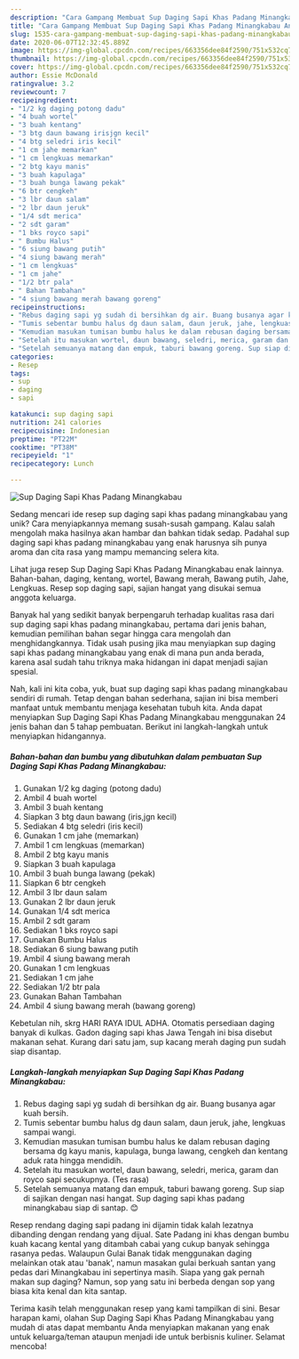 ```yaml
---
description: "Cara Gampang Membuat Sup Daging Sapi Khas Padang Minangkabau Anti Gagal"
title: "Cara Gampang Membuat Sup Daging Sapi Khas Padang Minangkabau Anti Gagal"
slug: 1535-cara-gampang-membuat-sup-daging-sapi-khas-padang-minangkabau-anti-gagal
date: 2020-06-07T12:32:45.889Z
image: https://img-global.cpcdn.com/recipes/663356dee84f2590/751x532cq70/sup-daging-sapi-khas-padang-minangkabau-foto-resep-utama.jpg
thumbnail: https://img-global.cpcdn.com/recipes/663356dee84f2590/751x532cq70/sup-daging-sapi-khas-padang-minangkabau-foto-resep-utama.jpg
cover: https://img-global.cpcdn.com/recipes/663356dee84f2590/751x532cq70/sup-daging-sapi-khas-padang-minangkabau-foto-resep-utama.jpg
author: Essie McDonald
ratingvalue: 3.2
reviewcount: 7
recipeingredient:
- "1/2 kg daging potong dadu"
- "4 buah wortel"
- "3 buah kentang"
- "3 btg daun bawang irisjgn kecil"
- "4 btg seledri iris kecil"
- "1 cm jahe memarkan"
- "1 cm lengkuas memarkan"
- "2 btg kayu manis"
- "3 buah kapulaga"
- "3 buah bunga lawang pekak"
- "6 btr cengkeh"
- "3 lbr daun salam"
- "2 lbr daun jeruk"
- "1/4 sdt merica"
- "2 sdt garam"
- "1 bks royco sapi"
- " Bumbu Halus"
- "6 siung bawang putih"
- "4 siung bawang merah"
- "1 cm lengkuas"
- "1 cm jahe"
- "1/2 btr pala"
- " Bahan Tambahan"
- "4 siung bawang merah bawang goreng"
recipeinstructions:
- "Rebus daging sapi yg sudah di bersihkan dg air. Buang busanya agar kuah bersih."
- "Tumis sebentar bumbu halus dg daun salam, daun jeruk, jahe, lengkuas sampai wangi."
- "Kemudian masukan tumisan bumbu halus ke dalam rebusan daging bersama dg kayu manis, kapulaga, bunga lawang, cengkeh dan kentang aduk rata hingga mendidih."
- "Setelah itu masukan wortel, daun bawang, seledri, merica, garam dan royco sapi secukupnya. (Tes rasa)"
- "Setelah semuanya matang dan empuk, taburi bawang goreng. Sup siap di sajikan dengan nasi hangat. Sup daging sapi khas padang minangkabau siap di santap. 😊"
categories:
- Resep
tags:
- sup
- daging
- sapi

katakunci: sup daging sapi 
nutrition: 241 calories
recipecuisine: Indonesian
preptime: "PT22M"
cooktime: "PT38M"
recipeyield: "1"
recipecategory: Lunch

---
```



![Sup Daging Sapi Khas Padang Minangkabau](https://img-global.cpcdn.com/recipes/663356dee84f2590/751x532cq70/sup-daging-sapi-khas-padang-minangkabau-foto-resep-utama.jpg)

Sedang mencari ide resep sup daging sapi khas padang minangkabau yang unik? Cara menyiapkannya memang susah-susah gampang. Kalau salah mengolah maka hasilnya akan hambar dan bahkan tidak sedap. Padahal sup daging sapi khas padang minangkabau yang enak harusnya sih punya aroma dan cita rasa yang mampu memancing selera kita.

Lihat juga resep Sup Daging Sapi Khas Padang Minangkabau enak lainnya. Bahan-bahan, daging, kentang, wortel, Bawang merah, Bawang putih, Jahe, Lengkuas. Resep sop daging sapi, sajian hangat yang disukai semua anggota keluarga.

Banyak hal yang sedikit banyak berpengaruh terhadap kualitas rasa dari sup daging sapi khas padang minangkabau, pertama dari jenis bahan, kemudian pemilihan bahan segar hingga cara mengolah dan menghidangkannya. Tidak usah pusing jika mau menyiapkan sup daging sapi khas padang minangkabau yang enak di mana pun anda berada, karena asal sudah tahu triknya maka hidangan ini dapat menjadi sajian spesial.


Nah, kali ini kita coba, yuk, buat sup daging sapi khas padang minangkabau sendiri di rumah. Tetap dengan bahan sederhana, sajian ini bisa memberi manfaat untuk membantu menjaga kesehatan tubuh kita. Anda dapat menyiapkan Sup Daging Sapi Khas Padang Minangkabau menggunakan 24 jenis bahan dan 5 tahap pembuatan. Berikut ini langkah-langkah untuk menyiapkan hidangannya.

<!--inarticleads1-->

##### Bahan-bahan dan bumbu yang dibutuhkan dalam pembuatan Sup Daging Sapi Khas Padang Minangkabau:

1. Gunakan 1/2 kg daging (potong dadu)
1. Ambil 4 buah wortel
1. Ambil 3 buah kentang
1. Siapkan 3 btg daun bawang (iris,jgn kecil)
1. Sediakan 4 btg seledri (iris kecil)
1. Gunakan 1 cm jahe (memarkan)
1. Ambil 1 cm lengkuas (memarkan)
1. Ambil 2 btg kayu manis
1. Siapkan 3 buah kapulaga
1. Ambil 3 buah bunga lawang (pekak)
1. Siapkan 6 btr cengkeh
1. Ambil 3 lbr daun salam
1. Gunakan 2 lbr daun jeruk
1. Gunakan 1/4 sdt merica
1. Ambil 2 sdt garam
1. Sediakan 1 bks royco sapi
1. Gunakan  Bumbu Halus
1. Sediakan 6 siung bawang putih
1. Ambil 4 siung bawang merah
1. Gunakan 1 cm lengkuas
1. Sediakan 1 cm jahe
1. Sediakan 1/2 btr pala
1. Gunakan  Bahan Tambahan
1. Ambil 4 siung bawang merah (bawang goreng)


Kebetulan nih, skrg HARI RAYA IDUL ADHA. Otomatis persediaan daging banyak di kulkas. Gadon daging sapi khas Jawa Tengah ini bisa disebut makanan sehat. Kurang dari satu jam, sup kacang merah daging pun sudah siap disantap. 

<!--inarticleads2-->

##### Langkah-langkah menyiapkan Sup Daging Sapi Khas Padang Minangkabau:

1. Rebus daging sapi yg sudah di bersihkan dg air. Buang busanya agar kuah bersih.
1. Tumis sebentar bumbu halus dg daun salam, daun jeruk, jahe, lengkuas sampai wangi.
1. Kemudian masukan tumisan bumbu halus ke dalam rebusan daging bersama dg kayu manis, kapulaga, bunga lawang, cengkeh dan kentang aduk rata hingga mendidih.
1. Setelah itu masukan wortel, daun bawang, seledri, merica, garam dan royco sapi secukupnya. (Tes rasa)
1. Setelah semuanya matang dan empuk, taburi bawang goreng. Sup siap di sajikan dengan nasi hangat. Sup daging sapi khas padang minangkabau siap di santap. 😊


Resep rendang daging sapi padang ini dijamin tidak kalah lezatnya dibanding dengan rendang yang dijual. Sate Padang ini khas dengan bumbu kuah kacang kental yang ditambah cabai yang cukup banyak sehingga rasanya pedas. Walaupun Gulai Banak tidak menggunakan daging melainkan otak atau &#39;banak&#39;, namun masakan gulai berkuah santan yang pedas dari Minangkabau ini sepertinya masih. Siapa yang gak pernah makan sup daging? Namun, sop yang satu ini berbeda dengan sop yang biasa kita kenal dan kita santap. 

Terima kasih telah menggunakan resep yang kami tampilkan di sini. Besar harapan kami, olahan Sup Daging Sapi Khas Padang Minangkabau yang mudah di atas dapat membantu Anda menyiapkan makanan yang enak untuk keluarga/teman ataupun menjadi ide untuk berbisnis kuliner. Selamat mencoba!
